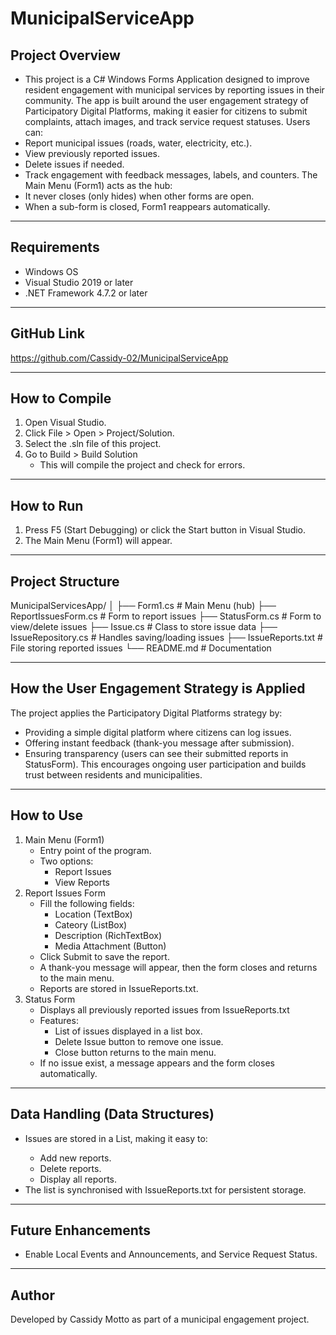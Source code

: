 # MunicipalServiceApp
## Project Overview
- This project is a C# Windows Forms Application designed to improve resident engagement with municipal services by reporting issues in their community. The app is built around the user engagement strategy of Participatory Digital Platforms, making it easier for                            citizens to submit complaints, attach images, and track service request statuses. 
Users can:
- Report municipal issues (roads, water, electricity, etc.).
- View previously reported issues.
- Delete issues if needed.
- Track engagement with feedback messages, labels, and counters.
The Main Menu (Form1) acts as the hub:
- It never closes (only hides) when other forms are open.
- When a sub-form is closed, Form1 reappears automatically.
___________________________________________________________________________________________________________________________________________________________________________________________________________
## Requirements
- Windows OS
- Visual Studio 2019 or later
- .NET Framework 4.7.2 or later
____________________________________________________________________________________________________________________________________________________________________________________________________________
## GitHub Link
https://github.com/Cassidy-02/MunicipalServiceApp
___________________________________________________________________________________________________________________________________________________________________________________________________________
## How to Compile
1. Open Visual Studio.
2. Click File > Open > Project/Solution.
3. Select the .sln file of this project.
4. Go to Build > Build Solution
   - This will compile the project and check for errors.
___________________________________________________________________________________________________________________________________________________________________________________________________________________________
## How to Run 
1. Press F5 (Start Debugging) or click the Start button in Visual Studio.
2. The Main Menu (Form1) will appear.
___________________________________________________________________________________________________________________________________________________________________________________________________________________________
## Project Structure
MunicipalServicesApp/
│
├── Form1.cs                # Main Menu (hub)
├── ReportIssuesForm.cs     # Form to report issues
├── StatusForm.cs           # Form to view/delete issues
├── Issue.cs                # Class to store issue data
├── IssueRepository.cs      # Handles saving/loading issues
├── IssueReports.txt        # File storing reported issues
└── README.md               # Documentation
_________________________________________________________________________________________________________________________________________________________________________________________________________________________
## How the User Engagement Strategy is Applied
The project applies the Participatory Digital Platforms strategy by:
 - Providing a simple digital platform where citizens can log issues.
 - Offering instant feedback (thank-you message after submission).
 - Ensuring transparency (users can see their submitted reports in StatusForm).
This encourages ongoing user participation and builds trust between residents and municipalities.
________________________________________________________________________________________________________________________________________________________________________________________________________________________ 
## How to Use
1. Main Menu (Form1)
   - Entry point of the program.
   - Two options:
     - Report Issues
     - View Reports
2. Report Issues Form
   - Fill the following fields:
     - Location (TextBox)
     - Cateory (ListBox)
     - Description (RichTextBox)
     - Media Attachment (Button)
   - Click Submit to save the report.
   - A thank-you message will appear, then the form closes and returns to the main menu.
   - Reports are stored in IssueReports.txt.
3. Status Form
   - Displays all previously reported issues from IssueReports.txt
   - Features:
     - List of issues displayed in a list box.
     - Delete Issue button to remove one issue.
     - Close button returns to the main menu.
   - If no issue exist, a message appears and the form closes automatically.
______________________________________________________________________________________________________________________________________________________________________________________________________________________
## Data Handling (Data Structures)
- Issues are stored in a List<Issue>, making it easy to:
  - Add new reports.
  - Delete reports.
  - Display all reports.
- The list is synchronised with IssueReports.txt for persistent storage.
______________________________________________________________________________________________________________________________________________________________________________________________________________________
## Future Enhancements
- Enable Local Events and Announcements, and Service Request Status.
______________________________________________________________________________________________________________________________________________________________________________________________________________________
## Author
Developed by Cassidy Motto as part of a municipal engagement project.

